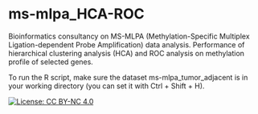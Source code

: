 # ms-mlpa_HCA-ROC
Bioinformatics consultancy on MS-MLPA (Methylation-Specific Multiplex Ligation-dependent Probe Amplification) data analysis. Performance of hierarchical clustering analysis (HCA) and ROC analysis on methylation profile of selected genes.

To run the R script, make sure the dataset ms-mlpa_tumor_adjacent is in your working directory (you can set it with Ctrl + Shift + H).

[![License: CC BY-NC 4.0](https://img.shields.io/badge/License-CC%20BY--NC%204.0-lightgrey.svg)](http://creativecommons.org/licenses/by-nc/4.0/)
